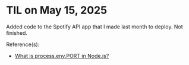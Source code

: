 # TIL on May 15, 2025
Added code to the Spotify API app that I made last month to deploy. Not finished.

Reference(s):  
- [What is process.env.PORT in Node.js?](https://stackoverflow.com/questions/18864677/what-is-process-env-port-in-node-js) 
